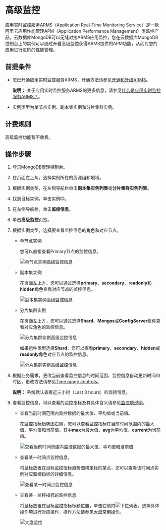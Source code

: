 # 高级监控

应用实时监控服务ARMS（Application Real-Time Monitoring Service）是一款阿里云应用性能管理APM（Application Performance Management）类监控产品。云数据库MongoDB可以无缝对接ARMS应用监控，您在云数据库MongoDB控制台上的实例可以通过开启高级监控获得ARMS提供的APM功能，从而对您的应用进行进阶的性能管理。

## 前提条件

-   您已开通应用实时监控服务ARMS，开通方法请参见[开通和升级ARMS](/cn.zh-CN/快速入门/开通和升级ARMS.md)。

    **说明：** 关于应用实时监控服务ARMS的更多信息，请参见[什么是应用实时监控服务ARMS？](/cn.zh-CN/产品简介/什么是应用实时监控服务ARMS？.md)。

-   实例类型为单节点实例、副本集实例和分片集群实例。

## 计费规则

高级监控功能暂不收费。

## 操作步骤

1.  登录[MongoDB管理控制台](https://mongodb.console.aliyun.com/)。

2.  在页面左上角，选择实例所在的资源组和地域。

3.  根据实例类型，在左侧导航栏单击**副本集实例列表**或**分片集群实例列表**。

4.  找到目标实例，单击实例ID。

5.  在左侧导航栏，单击**监控信息**。

6.  单击**高级监控**页签。

7.  根据实例类型，选择要查看监控信息的角色和对应节点。

    -   单节点实例

        您可以直接查看Primary节点的监控信息。

        ![单节点实例高级监控信息](https://static-aliyun-doc.oss-accelerate.aliyuncs.com/assets/img/zh-CN/6663594261/p275197.png)

    -   副本集实例

        在页面左上方，您可以通过选择**primary**、**secondary**、**readonly**和**hidden**角色查看对应节点的监控信息。

        ![副本集实例高级监控信息](https://static-aliyun-doc.oss-accelerate.aliyuncs.com/assets/img/zh-CN/8469041261/p275202.png)

    -   分片集群实例

        在页面左上方，您可以通过选择**Shard**、**Mongos**或**ConfigServer**组件查看对应角色的监控信息。

        ![分片集群实例高级监控信息](https://static-aliyun-doc.oss-accelerate.aliyuncs.com/assets/img/zh-CN/8469041261/p275204.png)

        如果组件类型选择**Shard**，您可以查看**primary**、**secondary**、**hidden**或**readonly**角色对应节点的监控信息。

        ![分片集群实例高级监控信息](https://static-aliyun-doc.oss-accelerate.aliyuncs.com/assets/img/zh-CN/8469041261/p275206.png)

8.  根据业务需求，更改当前查看监控信息的时间范围、监控信息自动更新时间和时区，更改方法请参见[Time range controls](https://grafana.com/docs/grafana/latest/dashboards/time-range-controls/#common-time-range-controls)。

    **说明：** 系统默认查看近三小时（Last 3 hours）的监控信息。

9.  查看监控信息，可以查看的监控指标及其具体含义请参见[监控项说明]()。

    -   查看当前时间范围内监控数据的最大值、平均值或当前值。

        在监控指标趋势图右侧，您可以查看监控指标在当前时间范围内的最大值、平均值和当前值。其中**max**为最大值，**avg**为平均值，**current**为当前值。

        ![查看当前时间范围内监控数据的最大值、平均值和当前值](https://static-aliyun-doc.oss-accelerate.aliyuncs.com/assets/img/zh-CN/8469041261/p274988.png)

    -   查看某一时间点监控信息。

        将鼠标放置在目标监控指标趋势图横坐标的某点，您可以查看该时间点实例对应监控指标的详细信息。

        ![查看某一时间点监控信息](https://static-aliyun-doc.oss-accelerate.aliyuncs.com/assets/img/zh-CN/8469041261/p274986.png)

    -   查看某一监控指标的监控信息

        将鼠标放置在目标监控指标标题位置，单击右侧的![下拉列表](https://static-aliyun-doc.oss-accelerate.aliyuncs.com/assets/img/zh-CN/8469041261/p275261.png)，选择具体操作项进行对应操作，操作方法请参见[大盘常用操作]()。

        ![大盘监控](https://static-aliyun-doc.oss-accelerate.aliyuncs.com/assets/img/zh-CN/9469041261/p275262.png)



